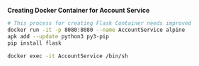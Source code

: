 **Creating Docker Container for Account Service**
```bash
# This process for creating Flask Container needs improved
docker run -it -p 8080:8080 --name AccountService alpine
apk add --update python3 py3-pip
pip install flask

docker exec -it AccountService /bin/sh
```
